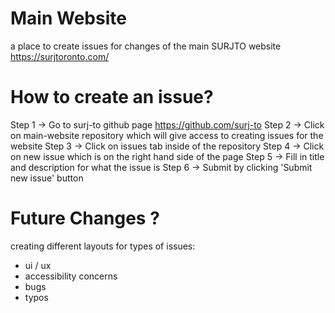 # Main Website
a place to create issues for changes of the main SURJTO website https://surjtoronto.com/

# How to create an issue? 

Step 1 -> Go to surj-to github page https://github.com/surj-to
Step 2 -> Click on main-website repository which will give access to creating issues for the website
Step 3 -> Click on issues tab inside of the repository
Step 4 -> Click on new issue which is on the right hand side of the page
Step 5 -> Fill in title and description for what the issue is
Step 6 -> Submit by clicking 'Submit new issue' button

# Future Changes ?
  creating different layouts for types of issues: 
   - ui / ux
   - accessibility concerns
   - bugs
   - typos
 
